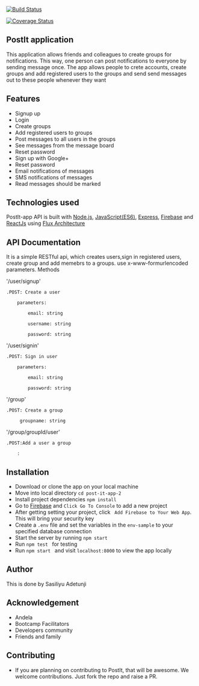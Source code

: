 [![Build Status](https://travis-ci.org/sasili-adetunji/post-it-app-2.svg?branch=develop)](https://travis-ci.org/sasili-adetunji/post-it-app-2)

[![Coverage Status](https://coveralls.io/repos/github/sasili-adetunji/post-it-app-2/badge.svg?branch=develop)](https://coveralls.io/github/sasili-adetunji/post-it-app-2?branch=develop)
## PostIt application
This application allows friends and colleagues to create groups for notifications. This way, one person can post notifications to everyone by sending message once. The app allows people to crete accounts, create groups and add registered users to the groups and send send messages out to these people whenever they want
## Features
- Signup up
- Login
- Create groups
- Add registered users to groups
- Post messages to all users in the groups
- See messages from the message board
- Reset password
- Sign up with Google+
- Reset password
- Email notifications of messages
- SMS notifications of messages 
- Read messages should be marked
## Technologies used
  PostIt-app API is built with <a href="https://nodejs.org/">Node.js</a>, <a href="https://www.javascript.com/">JavaScript(ES6)</a>, <a href="https://expressjs.com/">Express</a>, <a href="https://firebase.google.com/">Firebase</a> and <a href="https://facebook.github.io/react/">ReactJs</a> using  <a href="https://facebook.github.io/flux/docs/overview.html"> Flux Architecture </a>
## API Documentation
It is a simple RESTful api, which creates users,sign in registered users, create group and add memebrs to a groups.
use x-www-formurlencoded parameters.
Methods

'/user/signup'

	.POST: Create a user

		parameters:

			email: string

			username: string

			password: string

'/user/signin'

	.POST: Sign in user

		parameters:

			email: string

			password: string

'/group'

	.POST: Create a group

		 groupname: string
        
'/group/groupId/user'
      
 	.POST:Add a user a group

		:
		
		
## Installation
- Download or clone the app on your local machine
- Move into local directory ```cd post-it-app-2```
- Install project dependencies ```npm install```
- Go to <a href="https://firebase.google.com/">Firebase</a> and ```Click Go To Console``` to add a new project
- After getting setting your project, click ``` Add Firebase to Your Web App```. This will bring your security key
- Create a ```.env``` file and set the variables in the  ```env-sample``` to your specified database connection
- Start the server by running ```npm start```
- Run `npm test ` for testing 
- Run ```npm start ``` and visit ```localhost:8000``` to view the app locally
## Author
This is done by Sasiliyu Adetunji
## Acknowledgement 
- Andela 
- Bootcamp Facilitators 
- Developers community
- Friends and family 
## Contributing
- If you are planning on contributing to PostIt, that will be awesome. We welcome contributions. Just fork the repo and raise a PR.
